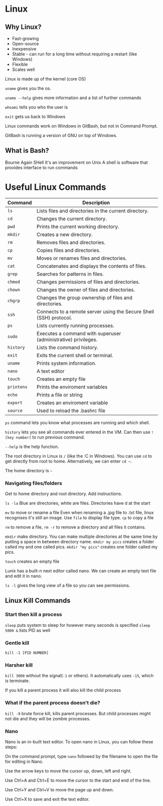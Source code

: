 # Linux

## Why Linux?
- Fast-growing
- Open-source
- Inexpensive
- Stable - can run for a long time without requiring a restart (like Windows)
- Flexible
- Scales well

Linux is made up of the kernel (core OS)


`uname` gives you the os.

`uname --help` gives more information and a list of further commands

`whoami` tells you who the user is

`exit` gets us back to Windows

Linux commands work on Windows in GitBash, but not in Command Prompt.

GitBash is running a version of GNU on top of Windows.

## What is Bash?
Bourne Again SHell
It's an improvement on Unix
A shell is software that provides interface to run commands

# Useful Linux Commands

| Command   | Description                                                        |
|-----------|--------------------------------------------------------------------|
| `ls`      | Lists files and directories in the current directory.              |
| `cd`      | Changes the current directory.                                     |
| `pwd`     | Prints the current working directory.                              |
| `mkdir`   | Creates a new directory.                                           |
| `rm`      | Removes files and directories.                                     |
| `cp`      | Copies files and directories.                                      |
| `mv`      | Moves or renames files and directories.                            |
| `cat`     | Concatenates and displays the contents of files.                   |
| `grep`    | Searches for patterns in files.                                    |
| `chmod`   | Changes permissions of files and directories.                      |
| `chown`   | Changes the owner of files and directories.                        |
| `chgrp`   | Changes the group ownership of files and directories.              |
| `ssh`     | Connects to a remote server using the Secure Shell (SSH) protocol. |
| `ps`      | Lists currently running processes.                                 |
| `sudo`    | Executes a command with superuser (administrative) privileges.     |
| `history` | Lists the command history.                                         |
| `exit`    | Exits the current shell or terminal.                               |
| `uname`   | Prints system information.                                         |
| `nano`    | A text editor                                                      |
| `touch`   | Creates an empty file                                              |
| `printenv`| Prints the enviroment variables                                    |
| `echo`    | Prints a file or string                                            |
| `export`  | Creates an enviroment variable                                     |
| `source`  | Used to reload the .bashrc file                                    |

`ps` command lets you know what processes are running and which shell.

`history` lets you see all commands ever entered in the VM. Can then use `![key number]` to run previous command.

`--help` is the help function.

The root directory in Linux is `/` (like the :C in Windows). You can use `cd` to get directly from root to home. Alternatively, we can enter `cd ~`.

The home directory is `~`

### Navigating files/folders
Get to home directory and root directory. Add instructions.

`ls -la` 
Blue are directories, white are files. Directories have d at the start

`mv` to move or rename a file
Even when renaming a .jpg file to .txt file, linux recognises it's still an image. Use `file` to display file type.
`cp` to copy a file

`rm` to remove a file, `rm -r` to remove a directory and all files it contains.

`mkdir` make directory. You can make multiple directories at the same time by putting a space in between directory name. `mkdir my pics` creates a folder called my and one called pics. `mkdir "my pics"` creates one folder called my pics.

`touch` creates an empty file

Lunix has a built-n next editor called nano. We can create an empty text file and edit it in nano.

`ls -l` gives the long view of a file so you can see permissions.

## Linux Kill Commands
### Start then kill a process
`sleep` puts system to sleep for however many seconds is specified
`sleep 5000 &` lists PID as well
### Gentle kill
`kill -1 [PID NUMBER]`

### Harsher kill
`kill 3000` without the signal(`-1` or others). It automatically uses `-15`, which is terminate.

If you kill a parent process it will also kill the child process

### What if the parent process doesn't die?
`kill -9` brute force kill, kills parent processes. But child processes might not die and they will be zombie processes.

### Nano
Nano is an in-built text editor. To open nano in Linux, you can follow these steps:

On the command prompt, type `nano` followed by the filename to open the file for editing in Nano.

Use the arrow keys to move the cursor up, down, left and right.

Use Ctrl+A and Ctrl+E to move the cursor to the start and end of the line.

Use Ctrl+Y and Ctrl+V to move the page up and down.

Use Ctrl+X to save and exit the text editor.